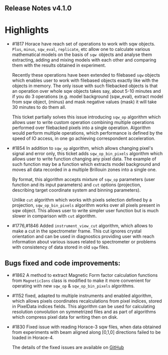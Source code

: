 ## Release Notes v4.1.0

# Highlights

 - #1817 Horace have reach set of operations to work with sqw objects. `Plus`, `minus`, `sqw_eval`, `replicate`,
   etc allow one to calculate various mathematical models on the basis of `sqw `objects and analyse them extracting,
   adding and mixing models with each other and comparing them with the results obtained in experiment.
   
   Recently these operations have been extended to filebased `sqw` objects which enables user to work with filebased
   objects exactly like with the objects in memory. The only issue with such filebacked objects is that an operation
   over whole sqw objects takes say, about 5-10 minutes and if you do 3 operations (e.g. model background (sqw_eval),
   extract model from sqw object, (minus) and mask negative values (mask) it will take 30 minutes to do them all.
   
   This ticket partially solves this issue introducing `sqw_op` algorithm which allows user to write custom
   operation combining multiple operations performed over filebacked pixels into a single operation. 
   Algorithm would perform multiple operations, which performance is defined by the speed of IO access, in one go achieving correspondent acceleration.
   
 - #1854 In addition to `sqw_op` algorithm, which allows changing pixel's signal and error only, this ticket adds
   `sqw_op_bin_pixels` algorithm which allows user to write function changing any pixel data. The example
   of such function may be a function which extracts model background and moves all data recorded in a multiple
   Brillouin zones into a single one.
   
   By format, this algorithm accepts mixture of `sqw_op` parameters (user function and its input parameters) and
   `cut` options  (projection, describing target coordinate system and binning parameters).
   
   Unlike `cut` algorithm which works with pixels selection defined by a projection, `sqw_op_bin_pixels` algorithm works over all pixels present in sqw object. This allows user to write simpler user function but is much slower in comparison with `cut` algorithm.

 - #1776,#1846 Added `instrument_view_cut` algorithm, which allows to make a cut in the spectrometer frame. 
   This cut ignores crystal orientation and can be used in diagnostics providing user with reach information
   about various issues related to spectrometer or problems with consistency of data stored in old `sqw` files.

## Bugs fixed and code improvements:

 - #1862 A method to extract Magnetic Form factor calculation functions from `MagneticIons` class
   is modified to make it more convenient for operating with new `sqw_op` & `sqw_op_bin_pixels` algorithms.

 - #1152 fixed, adapted to multiple instruments and enabled algorithm, which allows
   pixels coordinates recalculations from pixel indices, stored in PixelData indices
   fields. This algorithm can be used for calculating resolution convolution on symmetrized
   files and as part of algorithms which compress pixel data for writing then on disk.

 - #1830 Fixed issue with reading Horace-3 sqw files, when data obtained from experiments
   with beam aligned along [0,1,0] directions failed to be loaded in Horace-4.
 
   The details of the fixed issues are available on
   [GitHub](https://github.com/pace-neutrons/Horace/issues/)

